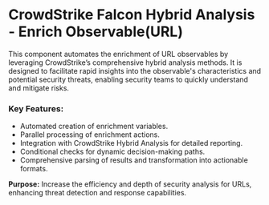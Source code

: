 # CrowdStrike Falcon Hybrid Analysis - Enrich Observable(URL)

This component automates the enrichment of URL observables by leveraging CrowdStrike’s comprehensive hybrid analysis methods. It is designed to facilitate rapid insights into the observable's characteristics and potential security threats, enabling security teams to quickly understand and mitigate risks.

### Key Features:
- Automated creation of enrichment variables.
- Parallel processing of enrichment actions.
- Integration with CrowdStrike Hybrid Analysis for detailed reporting.
- Conditional checks for dynamic decision-making paths.
- Comprehensive parsing of results and transformation into actionable formats.

**Purpose:** Increase the efficiency and depth of security analysis for URLs, enhancing threat detection and response capabilities.
